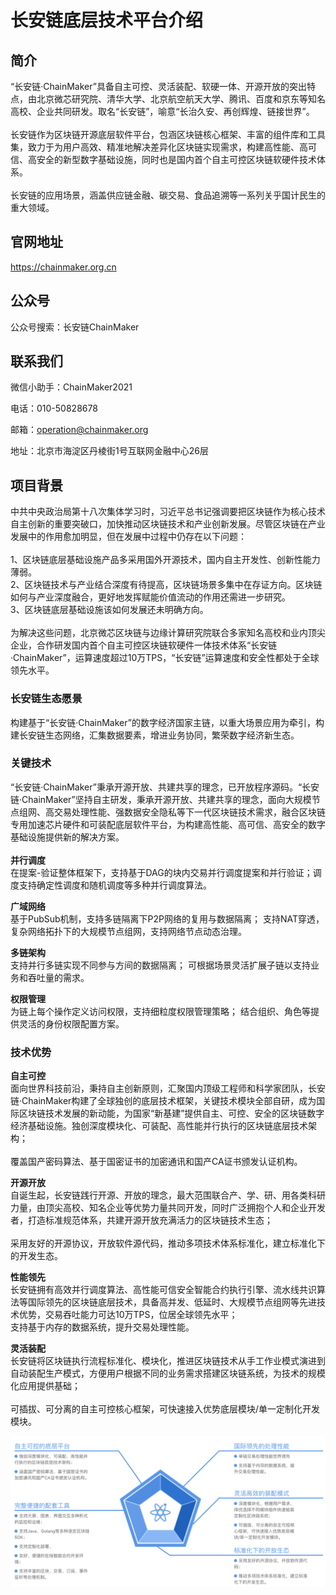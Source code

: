 # 长安链底层技术平台介绍

## 简介

“长安链·ChainMaker”具备自主可控、灵活装配、软硬一体、开源开放的突出特点，由北京微芯研究院、清华大学、北京航空航天大学、腾讯、百度和京东等知名高校、企业共同研发。取名“长安链”，喻意“长治久安、再创辉煌、链接世界”。
<br/><br/>长安链作为区块链开源底层软件平台，包涵区块链核心框架、丰富的组件库和工具集，致力于为用户高效、精准地解决差异化区块链实现需求，构建高性能、高可信、高安全的新型数字基础设施，同时也是国内首个自主可控区块链软硬件技术体系。
<br/><br/>长安链的应用场景，涵盖供应链金融、碳交易、食品追溯等一系列关乎国计民生的重大领域。

## 官网地址
<a href="https://chainmaker.org.cn" target="_blank">https://chainmaker.org.cn</a>

## 公众号
公众号搜索：长安链ChainMaker

## 联系我们

微信小助手：ChainMaker2021

电话：010-50828678

邮箱：operation@chainmaker.org

地址：北京市海淀区丹棱街1号互联网金融中心26层

## 项目背景

中共中央政治局第十八次集体学习时，习近平总书记强调要把区块链作为核心技术自主创新的重要突破口，加快推动区块链技术和产业创新发展。尽管区块链在产业发展中的作用愈加明显，但在发展中过程中仍存在以下问题：
<br/><br/>1、区块链底层基础设施产品多采用国外开源技术，国内自主开发性、创新性能力薄弱。
<br/>2、区块链技术与产业结合深度有待提高，区块链场景多集中在存证方向。区块链如何与产业深度融合，更好地发挥赋能价值流动的作用还需进一步研究。
<br/>3、区块链底层基础设施该如何发展还未明确方向。
<br/><br/>为解决这些问题，北京微芯区块链与边缘计算研究院联合多家知名高校和业内顶尖企业，合作研发国内首个自主可控区块链软硬件一体技术体系“长安链·ChainMaker”，运算速度超过10万TPS，“长安链”运算速度和安全性都处于全球领先水平。

### 长安链生态愿景
构建基于“长安链·ChainMaker”的数字经济国家主链，以重大场景应用为牵引，构建长安链生态网络，汇集数据要素，增进业务协同，繁荣数字经济新生态。

### 关键技术
“长安链·ChainMaker”秉承开源开放、共建共享的理念，已开放程序源码。“长安链·ChainMaker”坚持自主研发，秉承开源开放、共建共享的理念，面向大规模节点组网、高交易处理性能、强数据安全隐私等下一代区块链技术需求，融合区块链专用加速芯片硬件和可装配底层软件平台，为构建高性能、高可信、高安全的数字基础设施提供新的解决方案。
<br/><br/>**并行调度**
<br/>在提案-验证整体框架下，支持基于DAG的块内交易并行调度提案和并行验证；调度支持确定性调度和随机调度等多种并行调度算法。

**广域网络**
<br/>基于PubSub机制，支持多链隔离下P2P网络的复用与数据隔离；
支持NAT穿透，复杂网络拓扑下的大规模节点组网，支持网络节点动态治理。

**多链架构**
<br/>支持并行多链实现不同参与方间的数据隔离；
 可根据场景灵活扩展子链以支持业务和吞吐量的需求。

**权限管理**
 <br/>为链上每个操作定义访问权限，支持细粒度权限管理策略；
 结合组织、角色等提供灵活的身份权限配置方案。

### 技术优势

**自主可控**
<br/>面向世界科技前沿，秉持自主创新原则，汇聚国内顶级工程师和科学家团队，长安链·ChainMaker构建了全球独创的底层技术框架，关键技术模块全部自研，成为国际区块链技术发展的新动能，为国家“新基建”提供自主、可控、安全的区块链数字经济基础设施。独创深度模块化、可装配、高性能并行执行的区块链底层技术架构；
<br/><br/>覆盖国产密码算法、基于国密证书的加密通讯和国产CA证书颁发认证机构。

**开源开放**
<br/>自诞生起，长安链践行开源、开放的理念，最大范围联合产、学、研、用各类科研力量，由顶尖高校、知名企业等优势力量共同开发，同时广泛拥抱个人和企业开发者，打造标准规范体系，共建开源开放充满活力的区块链技术生态；
<br/><br/>采用友好的开源协议，开放软件源代码，推动多项技术体系标准化，建立标准化下的开发生态。

**性能领先**
<br/>长安链拥有高效并行调度算法、高性能可信安全智能合约执行引擎、流水线共识算法等国际领先的区块链底层技术，具备高并发、低延时、大规模节点组网等先进技术优势，交易吞吐能力可达10万TPS，位居全球领先水平；
<br/>支持基于内存的数据系统，提升交易处理性能。

**灵活装配**
<br/>长安链将区块链执行流程标准化、模块化，推进区块链技术从手工作业模式演进到自动装配生产模式，方便用户根据不同的业务需求搭建区块链系统，为技术的规模化应用提供基础；
<br/><br/>可插拔、可分离的自主可控核心框架，可快速接入优势底层模块/单一定制化开发模块。

![](../images/intro-features.png)

<br><br>
